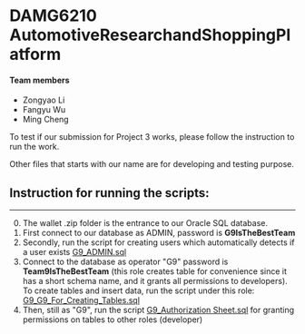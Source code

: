 # DAMG6210  AutomotiveResearchandShoppingPlatform

#### Team members
- Zongyao Li
- Fangyu Wu
- Ming Cheng

To test if our submission for Project 3 works, please follow the instruction to run the work.

Other files that starts with our name are for developing and testing purpose.

## Instruction for running the scripts:
_____
0. The wallet .zip folder is the entrance to our Oracle SQL database.
1. First connect to our database as ADMIN, password is <b>G9IsTheBestTeam</b>
2. Secondly, run the script for creating users which automatically detects if a user exists [G9_ADMIN.sql](https://github.com/DAMD6210-Spring-2023-G9/AutomotiveResearchandShoppingPlatform/blob/main/G9_ADMIN.sql)
3. Connect to the database as operator "G9" password is <b>Team9IsTheBestTeam</b> (this role creates table for convenience since it has a short schema name, and it grants all permissions to developers). To create tables and insert data, run the script under this role: [G9_G9_For_Creating_Tables.sql](https://github.com/DAMD6210-Spring-2023-G9/AutomotiveResearchandShoppingPlatform/blob/main/G9_G9_For_Creating_Tables.sql)
4. Then, still as "G9", run the script [G9_Authorization Sheet.sql](https://github.com/DAMD6210-Spring-2023-G9/AutomotiveResearchandShoppingPlatform/blob/main/G9_Authorization%20Sheet.sql) for granting permissions on tables to other roles (developer)

